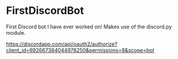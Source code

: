 # FirstDiscordBot
First Discord bot I have ever worked on! Makes use of the discord.py module. 

https://discordapp.com/api/oauth2/authorize?client_id=692667384044978250&permissions=8&scope=bot
